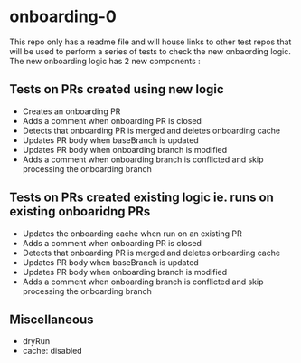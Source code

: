 # onboarding-0

This repo only has a readme file and will house links to other test repos that will be used to perform a series of tests to check the new onbaording logic.
The new onboarding logic has 2 new components :

## Tests on PRs created using new logic

- Creates an onboarding PR
- Adds a comment when onboarding PR is closed
- Detects that onboarding PR is merged and deletes onboarding cache
- Updates PR body when baseBranch is updated
- Updates PR body when onboarding branch is modified
- Adds a comment when onboarding branch is conflicted and skip processing the onboarding branch

## Tests on PRs created existing logic ie. runs on existing onboaridng PRs

- Updates the onboarding cache when run on an existing PR
- Adds a comment when onboarding PR is closed
- Detects that onboarding PR is merged and deletes onboarding cache
- Updates PR body when baseBranch is updated
- Updates PR body when onboarding branch is modified
- Adds a comment when onboarding branch is conflicted and skip processing the onboarding branch

## Miscellaneous

- dryRun
- cache: disabled
